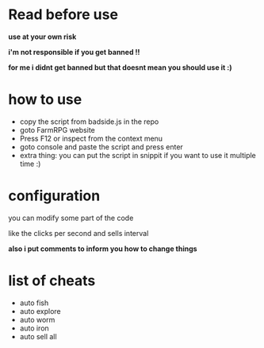 # Read before use
**use at your own risk**

**i'm not responsible if you get banned !!**

**for me i didnt get banned but that doesnt mean you should use it :)**

# how to use
* copy the script from badside.js in the repo
* goto FarmRPG website
* Press F12 or inspect from the context menu
* goto console and paste the script and press enter
* extra thing: you can put the script in snippit if you want to use it multiple time :)

# configuration
you can modify some part of the code

like the clicks per second and sells interval

**also i put comments to inform you how to change things**



# list of cheats
* auto fish
* auto explore
* auto worm
* auto iron
* auto sell all
